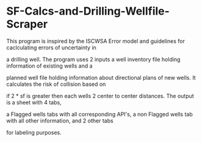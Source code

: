 # SF-Calcs-and-Drilling-Wellfile-Scraper

This program is inspired by the ISCWSA Error model and guidelines for caclculating errors of uncertainty in 

a drilling well. The program uses 2 inputs a well inventory file holding information of existing wells and a 

planned well file holding information about directional plans of new wells. It calculates the risk of collision based on 

if  2 * sf  is greater then each wells 2 center to center distances. The output is a sheet with 4 tabs, 

a Flagged wells tabs with all corresponding API's, a non Flagged wells tab with all other information, and 2 other tabs

for labeling purposes.
